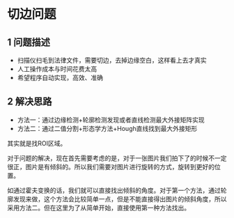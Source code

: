 # 切边问题

## 1 问题描述

- 扫描仪扫毛到法律文件，需要切边，去掉边缘空白，这样看上去才真实
- 人工操作成本与时间花费太高
- 希望程序自动实现，高效、准确

 ## 2 解决思路

- 方法一：通过边缘检测+轮廓检测发现或者直线检测最大外接矩阵实现
- 方法二：通过二值分割+形态学方法+Hough直线找到最大外接矩形

其实就是找ROI区域。

对于问题的解决，现在首先需要考虑的是，对于一张图片我们拍下了的时候不一定很正，图片是有倾斜的。所以我们需要对图片进行旋转的方式，旋转到更好的位置。

如通过霍夫变换的话，我们就可以直接找出倾斜的角度。对于第一个方法，通过轮廓发现来做，这个方法会比较简单一点，但是不能直接得出图片的倾斜角度，所以采用方法二。但在这里为了从简单开始，直接使用第一种方法找出。


